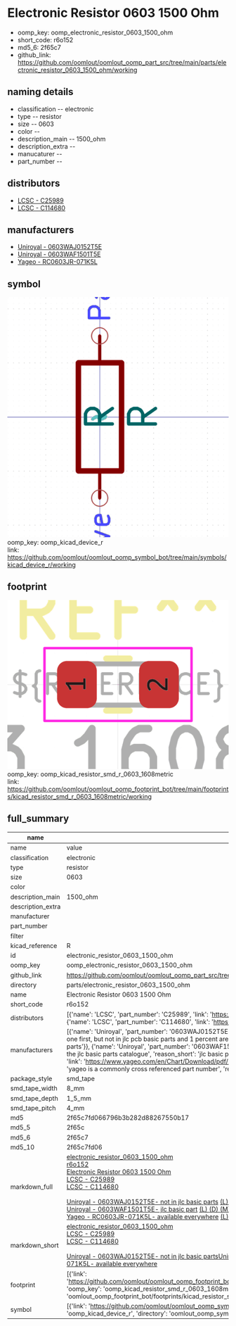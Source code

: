 # Electronic Resistor 0603 1500 Ohm

  
* oomp_key: oomp_electronic_resistor_0603_1500_ohm 
* short_code: r6o152
* md5_6: 2f65c7  
* github_link: https://github.com/oomlout/oomlout_oomp_part_src/tree/main/parts/electronic_resistor_0603_1500_ohm/working  
## naming details
* classification -- electronic
* type -- resistor
* size -- 0603
* color -- 
* description_main -- 1500_ohm
* description_extra -- 
* manucaturer -- 
* part_number -- 

## distributors
* [LCSC - C25989](https://lcsc.com/product-detail/C25989.html)  
* [LCSC - C114680](https://lcsc.com/product-detail/C114680.html)  

## manufacturers
* [Uniroyal - 0603WAJ0152T5E]()  
* [Uniroyal - 0603WAF1501T5E]()  
* [Yageo - RC0603JR-071K5L](https://www.yageo.com/en/Chart/Download/pdf/RC0603JR-071K5L)  

## symbol

![](symbol/0/working/working_600.png)  
oomp_key: oomp_kicad_device_r  
link: https://github.com/oomlout/oomlout_oomp_symbol_bot/tree/main/symbols/kicad_device_r/working  

## footprint

![](footprint/0/working/working_600.png)  
oomp_key: oomp_kicad_resistor_smd_r_0603_1608metric  
link: https://github.com/oomlout/oomlout_oomp_footprint_bot/tree/main/footprints/kicad_resistor_smd_r_0603_1608metric/working  

## full_summary
| name | value | 
| --- | --- | 
| name | value | 
| classification | electronic | 
| type | resistor | 
| size | 0603 | 
| color |  | 
| description_main | 1500_ohm | 
| description_extra |  | 
| manufacturer |  | 
| part_number |  | 
| filter |  | 
| kicad_reference | R | 
| id | electronic_resistor_0603_1500_ohm | 
| oomp_key | oomp_electronic_resistor_0603_1500_ohm | 
| github_link | https://github.com/oomlout/oomlout_oomp_part_src/tree/main/parts/electronic_resistor_0603_1500_ohm/working | 
| directory | parts/electronic_resistor_0603_1500_ohm | 
| name | Electronic Resistor 0603 1500 Ohm | 
| short_code | r6o152 | 
| distributors | [{'name': 'LCSC', 'part_number': 'C25989', 'link': 'https://lcsc.com/product-detail/C25989.html', 'id': 'distributor_lcsc'}, {'name': 'LCSC', 'part_number': 'C114680', 'link': 'https://lcsc.com/product-detail/C114680.html', 'id': 'distributor_lcsc'}] | 
| manufacturers | [{'name': 'Uniroyal', 'part_number': '0603WAJ0152T5E', 'link': '', 'id': 'manufacturer_uniroyal', 'note': {'reason': 'did this one first, but not in jlc pcb basic parts and 1 percent are and they are the same price', 'reason_short': 'not in jlc basic parts'}}, {'name': 'Uniroyal', 'part_number': '0603WAF1501T5E', 'link': '', 'id': 'manufacturer_uniroyal', 'note': {'reason': 'in the jlc basic parts catalogue', 'reason_short': 'jlc basic part'}}, {'name': 'Yageo', 'part_number': 'RC0603JR-071K5L', 'link': 'https://www.yageo.com/en/Chart/Download/pdf/RC0603JR-071K5L', 'id': 'manufacturer_yageo', 'note': {'reason': 'yageo is a commonly cross referenced part number', 'reason_short': 'available everywhere'}}] | 
| package_style | smd_tape | 
| smd_tape_width | 8_mm | 
| smd_tape_depth | 1_5_mm | 
| smd_tape_pitch | 4_mm | 
| md5 | 2f65c7fd066796b3b282d88267550b17 | 
| md5_5 | 2f65c | 
| md5_6 | 2f65c7 | 
| md5_10 | 2f65c7fd06 | 
| markdown_full | [electronic_resistor_0603_1500_ohm](https://github.com/oomlout/oomlout_oomp_part_src/tree/main/parts/electronic_resistor_0603_1500_ohm/working)<br>[r6o152](https://github.com/oomlout/oomlout_oomp_part_src/tree/main/parts/electronic_resistor_0603_1500_ohm/working)<br>[Electronic Resistor 0603 1500 Ohm](https://github.com/oomlout/oomlout_oomp_part_src/tree/main/parts/electronic_resistor_0603_1500_ohm/working)<br>[LCSC - C25989<br>](https://lcsc.com/product-detail/C25989.html)[LCSC - C114680<br>](https://lcsc.com/product-detail/C114680.html)<br>[Uniroyal - 0603WAJ0152T5E- not in jlc basic parts]() [(L)  ](https://www.lcsc.com/search?q=0603WAJ0152T5E)[(D)  ](https://www.digikey.com/en/products?keywords=0603WAJ0152T5E)[(M)  ](https://www.mouser.com/Search/Refine?Keyword=0603WAJ0152T5E)[(N)  ](https://www.newark.com/search?st=0603WAJ0152T5E)[(SZ)  ](https://so.szlcsc.com/global.html?k=0603WAJ0152T5E)<br>[Uniroyal - 0603WAF1501T5E- jlc basic part]() [(L)  ](https://www.lcsc.com/search?q=0603WAF1501T5E)[(D)  ](https://www.digikey.com/en/products?keywords=0603WAF1501T5E)[(M)  ](https://www.mouser.com/Search/Refine?Keyword=0603WAF1501T5E)[(N)  ](https://www.newark.com/search?st=0603WAF1501T5E)[(SZ)  ](https://so.szlcsc.com/global.html?k=0603WAF1501T5E)<br>[Yageo - RC0603JR-071K5L- available everywhere](https://www.yageo.com/en/Chart/Download/pdf/RC0603JR-071K5L) [(L)  ](https://www.lcsc.com/search?q=RC0603JR-071K5L)[(D)  ](https://www.digikey.com/en/products?keywords=RC0603JR-071K5L)[(M)  ](https://www.mouser.com/Search/Refine?Keyword=RC0603JR-071K5L)[(N)  ](https://www.newark.com/search?st=RC0603JR-071K5L)[(SZ)  ](https://so.szlcsc.com/global.html?k=RC0603JR-071K5L)<br> | 
| markdown_short | [electronic_resistor_0603_1500_ohm](https://github.com/oomlout/oomlout_oomp_part_src/tree/main/parts/electronic_resistor_0603_1500_ohm/working)<br>[LCSC - C25989<br>](https://lcsc.com/product-detail/C25989.html)[LCSC - C114680<br>](https://lcsc.com/product-detail/C114680.html)<br>[Uniroyal - 0603WAJ0152T5E- not in jlc basic parts]()[Uniroyal - 0603WAF1501T5E- jlc basic part]()[Yageo - RC0603JR-071K5L- available everywhere](https://www.yageo.com/en/Chart/Download/pdf/RC0603JR-071K5L) | 
| footprint | [{'link': 'https://github.com/oomlout/oomlout_oomp_footprint_bot/tree/main/foootprntss/kicad_resistor_smd_r_0603_1608metric', 'oomp_key': 'oomp_kicad_resistor_smd_r_0603_1608metric', 'directory': 'oomlout_oomp_footprint_bot/footprints/kicad_resistor_smd_r_0603_1608metric//working/working.kicad_mod'}] | 
| symbol | [{'link': 'https://github.com/oomlout/oomlout_oomp_symbol_bot/tree/main/symbols/kicad_device_r', 'oomp_key': 'oomp_kicad_device_r', 'directory': 'oomlout_oomp_symbol_bot/symbols/kicad_device_r//working/working.kicad_sym'}] | 
